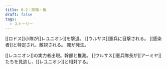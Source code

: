 ```yaml
---
title: 0-2：防衛・後
draft: false
tags:
  - ストーリー
---
```

[[ロドス]]小隊が[[レユニオン]]を撃退。
[[ウルサス]]憲兵に目撃される。
[[感染者]]と特定され、敵視される。
霧が発生。

[[レユニオン]]の実力者出現。幹部と推測。
[[ウルサス]]憲兵隊長が[[アーミヤ]]たちを見逃し、[[レユニオン]]と相対する。